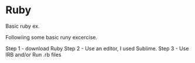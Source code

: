 # Ruby
 Basic ruby ex.

Followiing some basic runy excercise. 

Step 1 - download Ruby
Step 2 - Use an editor, I used Sublime. 
Step 3 - Use IRB and/or Run .rb files

